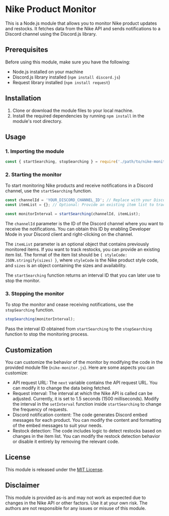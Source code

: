 # Nike Product Monitor

This is a Node.js module that allows you to monitor Nike product updates and restocks. It fetches data from the Nike API and sends notifications to a Discord channel using the Discord.js library.

## Prerequisites

Before using this module, make sure you have the following:

- Node.js installed on your machine
- Discord.js library installed (`npm install discord.js`)
- Request library installed (`npm install request`)

## Installation

1. Clone or download the module files to your local machine.
2. Install the required dependencies by running `npm install` in the module's root directory.

## Usage

### 1. Importing the module

```javascript
const { startSearching, stopSearching } = require('./path/to/nike-monitor');
```

### 2. Starting the monitor

To start monitoring Nike products and receive notifications in a Discord channel, use the `startSearching` function.

```javascript
const channelId = 'YOUR_DISCORD_CHANNEL_ID'; // Replace with your Discord channel ID
const itemList = {}; // Optional: Provide an existing item list to track restocks

const monitorInterval = startSearching(channelId, itemList);
```

The `channelId` parameter is the ID of the Discord channel where you want to receive the notifications. You can obtain this ID by enabling Developer Mode in your Discord client and right-clicking on the channel.

The `itemList` parameter is an optional object that contains previously monitored items. If you want to track restocks, you can provide an existing item list. The format of the item list should be `{ styleCode: JSON.stringify(sizes) }`, where `styleCode` is the Nike product style code, and `sizes` is an object containing the sizes and availability.

The `startSearching` function returns an interval ID that you can later use to stop the monitor.

### 3. Stopping the monitor

To stop the monitor and cease receiving notifications, use the `stopSearching` function.

```javascript
stopSearching(monitorInterval);
```

Pass the interval ID obtained from `startSearching` to the `stopSearching` function to stop the monitoring process.

## Customization

You can customize the behavior of the monitor by modifying the code in the provided module file (`nike-monitor.js`). Here are some aspects you can customize:

- API request URL: The `next` variable contains the API request URL. You can modify it to change the data being fetched.
- Request interval: The interval at which the Nike API is called can be adjusted. Currently, it is set to 1.5 seconds (1500 milliseconds). Modify the interval in the `setInterval` function inside `startSearching` to change the frequency of requests.
- Discord notification content: The code generates Discord embed messages for each product. You can modify the content and formatting of the embed messages to suit your needs.
- Restock detection: The code includes logic to detect restocks based on changes in the item list. You can modify the restock detection behavior or disable it entirely by removing the relevant code.

## License

This module is released under the [MIT License](https://opensource.org/licenses/MIT).

## Disclaimer

This module is provided as-is and may not work as expected due to changes in the Nike API or other factors. Use it at your own risk. The authors are not responsible for any issues or misuse of this module.
